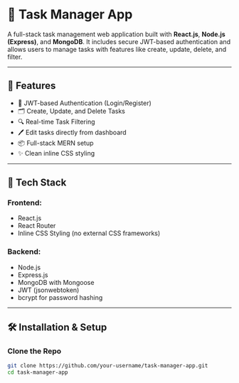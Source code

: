 # 🧠 Task Manager App

A full-stack task management web application built with **React.js**, **Node.js (Express)**, and **MongoDB**. It includes secure JWT-based authentication and allows users to manage tasks with features like create, update, delete, and filter.

---

## 🚀 Features

- 🔐 JWT-based Authentication (Login/Register)
- 🗂️ Create, Update, and Delete Tasks
- 🔍 Real-time Task Filtering
- 🖊️ Edit tasks directly from dashboard
- 📦 Full-stack MERN setup
- ✨ Clean inline CSS styling

---

## 🧰 Tech Stack

### Frontend:
- React.js
- React Router
- Inline CSS Styling (no external CSS frameworks)

### Backend:
- Node.js
- Express.js
- MongoDB with Mongoose
- JWT (jsonwebtoken)
- bcrypt for password hashing

---

## 🛠️ Installation & Setup

### Clone the Repo

```bash
git clone https://github.com/your-username/task-manager-app.git
cd task-manager-app
